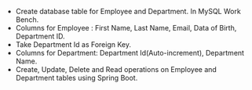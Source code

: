 *  Create database table for Employee and Department. In MySQL Work Bench.
*  Columns for Employee : First Name, Last Name, Email, Data of Birth, Department ID.
*  Take Department Id as Foreign Key.
*  Columns for Department: Department Id(Auto-increment), Department Name.
*  Create, Update, Delete and Read operations on Employee and   Department tables using Spring Boot.